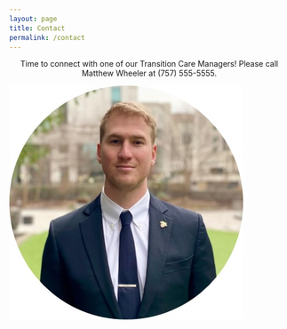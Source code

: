 ```yaml
---
layout: page
title: Contact
permalink: /contact
---
```


<center>Time to connect with one of our Transition Care Managers! Please call Matthew Wheeler at (757) 555-5555.</center>

![title](/assets/img/Team.jpg)


